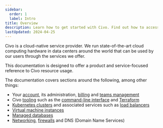 ```yaml
---
sidebar:
  order: 1
  label: Intro
title: Overview
description: Learn how to get started with Civo. Find out how to access & manage your Civo resources, incl. instances, Kubernetes clusters, and networking resources.
lastUpdated: 2024-04-25
---
```


<head>
  <title>Civo Services Overview Doc | Civo Documentation</title>
</head>

Civo is a cloud-native service provider. We run state-of-the-art cloud computing hardware in data centers around the world that can be used by our users through the services we offer.

This documentation is designed to offer a product and service-focused reference to Civo resource usage.

The documentation covers sections around the following, among other things:

- Your [account](/account/signing-up.md), its administration, [billing](/account/billing.md) and [teams management](/account/teams.md)
- Civo [tooling](/overview/tools-overview.md) such as the [command-line interface](/overview/civo-cli.md) and [Terraform](/overview/terraform.md)
- [Kubernetes clusters](/kubernetes/index.md) and associated services such as [load balancers](/kubernetes/load-balancers.md)
- [Virtual machine instances](/compute/index.md)
- [Managed databases](/database/index.md)
- [Networking](/networking/index.md), [firewalls](/networking/firewalls.md) and DNS (Domain Name Services)